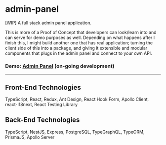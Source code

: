 # admin-panel
[WIP] A full stack admin panel application.

This is more of a Proof of Concept that developers can look/learn into and can serve for demo purposes as well. Depending on what happens after I finish this, I might build another one that has real application; turning the client side of this into a package, and giving it extensible and modular components that plugs in the admin panel and connect to your own API.

### Demo: <a href="https://codekcv-admin-panel.netlify.app/" target="_blank" rel="noopener noreferrer">Admin Panel</a> (on-going development)

---

## Front-End Technologies
TypeScript, React, Redux, Ant Design, React Hook Form, Apollo Client, react-i18next, React Testing Library

## Back-End Technologies
TypeScript, NestJS, Express, PostgreSQL, TypeGraphQL, TypeORM, PrismaJS, Apollo Server
